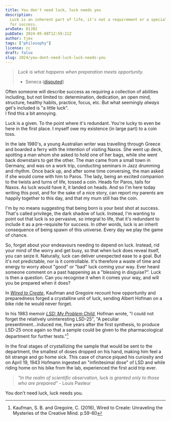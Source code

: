 ```yaml
---
title: You don't need luck, luck needs you
description:
  Luck is an inherent part of life, it's not a requirement or a special trick
  for success.
arvDate: 01J02
pubDate: 2024-05-08T12:59:21Z
author: tjex
tags: ["philosophy"]
license: cc
draft: false
slug: 2024/you-dont-need-luck-luck-needs-you
---
```


> _Luck is what happens when preparation meets opportunity._
>
> - Seneca ([disputed](https://en.wikiquote.org/wiki/Seneca_the_Younger))

Often someone will describe success as requiring a collection of abilities
including, but not limited to: determination, dedication, an open mind,
structure, healthy habits, practice, focus, etc. But what seemingly _always_
get's included is "a little luck".\
I find this a bit annoying.

Luck is a given. To the point where it's redundant. You're lucky to even be here
in the first place. I myself owe my existence (in large part) to a coin toss.

In the late 1980's, a young Australian writer was travelling through Greece and
boarded a ferry with the intention of visiting Naxos. She went up deck, spotting
a man whom she asked to hold one of her bags, while she went back downstairs to
get the other. The man came from a small town in Germany, and was on a work
trip, conducting seminars in Jazz drumming and rhythm. Once back up, and after
some time conversing, the man asked if she would come with him to Paros. The
lady, being an excited companion to the twists and turns of life, tossed a coin.
Heads for Paros, tails for Naxos. As luck would have it, it landed on heads. And
so I'm here today writing this post, and for the sake of a nice story, can
report my parents are happily together to this day, and that my mum still has
the coin.

I'm by no means suggesting that being born is your best shot at success. That's
called privilege, the dark shadow of luck. Instead, I'm wanting to point out
that luck is so pervasive, so integral to life, that it's redundant to include
it as a pre-requisite for success. In other words, luck is an inherit
consequence of being spawn of this universe. Every day we play the game of
chance.

So, forget about your endeavours needing to depend on luck. Instead, rid your
mind of the worry and get busy, so that when luck does reveal itself, you can
seize it. Naturally, luck can deliver unexpected ease to a goal. But it's not
predictable, nor is it controllable. It's therefore a waste of time and energy
to worry about "good" or "bad" luck coming your way. Ever heard someone comment
on a past happening as a "blessing in disguise?". Luck is then a question. Can
you recognise it when it comes your way, and will you be prepared when it does?

In
[_Wired to Create_](https://www.penguinrandomhouse.com/books/317947/wired-to-create-by-scott-barry-kaufman-and-carolyn-gregoire/),
Kaufman and Gregoire recount how opportunity and preparedness forged a
crystalline unit of luck, sending Albert Hofman on a bike ride he would never
forget.

In his 1983 memoir
[_LSD: My Problem Child_](https://archive.org/details/lsdmyproblemchil0000hofm_g1j0),
Hofman wrote, "I could not forget the relatively uninteresting LSD-25", "A
peculiar presentiment...induced me, five years after the first synthesis, to
produce LSD-25 once again so that a sample could be given to the pharmacological
department for further tests."[^1]

In the final stages of crystallizing the sample that would be sent to the
department, the smallest of doses dropped on his hand, making him feel a bit
strange and go home sick. This case of chance piqued his curiosity and on April
19, 1943 Hofmann ingested an "infinitesimal dose" of LSD and while riding home
on his bike from the lab, experienced the first acid trip ever.

> _"In the realm of scientific observation, luck is granted only to those who
> are prepared"_ - Louis Pasteur

You don't need luck, luck needs you.

[^1]:
    Kaufman, S. B. and Gregoire, C. (2016), Wired to Create: Unraveling the
    Mysteries of the Creative Mind. p.59-60
